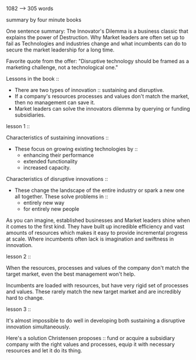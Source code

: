 1082 --> 305 words

summary by four minute books


One sentence summary: The Innovator's Dilemma is a business classic that explains the power of Destruction. Why Market leaders are often set up to fail as Technologies and industries change and what incumbents can do to secure the market leadership for a long time.  
  
Favorite quote from the offer: "Disruptive technology should be framed as a marketing challenge, not a technological one." 





Lessons in the book ::

- There are two types of innovation :: sustaining and disruptive.
- If a company's resources processes and values don't match the market, then no management can save it.
- Market leaders can solve the innovators dilemma by querying or funding subsidiaries.




lesson 1 ::

Characteristics of sustaining innovations ::
- These focus on growing existing technologies by :: 
	- enhancing their performance
	- extended functionality
	- increased capacity.


Characteristics of disruptive innovations ::
- These change the landscape of the entire industry or spark a new one all together. These solve problems in :: 
	- entirely new way
	- for entirely new people

  
As you can imagine, established businesses and Market leaders shine when it comes to the first kind. They have built up incredible efficiency and vast amounts of resources which makes it easy to provide incremental progress at scale. Where incumbents often lack is imagination and swiftness in innovation.  
  



lesson 2 ::

When the resources, processes and values of the company don't match the target market, even the best management won't help.
  
Incumbents are loaded with resources, but have very rigid set of processes and values. These rarely match the new target market and are incredibly hard to change.




lesson 3 ::

It's almost impossible to do well in developing both sustaining a disruptive innovation simultaneously.  
  
Here's a solution Christensen proposes :: fund or acquire a subsidiary company with the right values and processes, equip it with necessary resources and let it do its thing.
